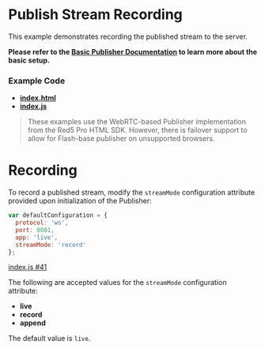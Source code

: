 # Publish Stream Recording

This example demonstrates recording the published stream to the server.

**Please refer to the [Basic Publisher Documentation](../publish/README.md) to learn more about the basic setup.**

### Example Code
- **[index.html](index.html)**
- **[index.js](index.js)**

> These examples use the WebRTC-based Publisher implementation from the Red5 Pro HTML SDK. However, there is failover support to allow for Flash-base publisher on unsupported browsers.

# Recording

To record a published stream, modify the `streamMode` configuration attribute provided upon initialization of the Publisher:

```js
var defaultConfiguration = {
  protocol: 'ws',
  port: 8081,
  app: 'live',
  streamMode: 'record'
};
```

[index.js #41](index.js#L41)

The following are accepted values for the `streamMode` configuration attribute:

* **live**
* **record**
* **append**

The default value is `live`.
